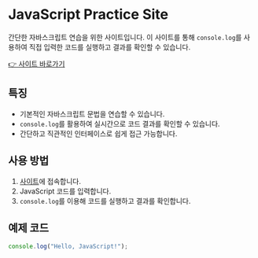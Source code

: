 # JavaScript Practice Site

간단한 자바스크립트 연습을 위한 사이트입니다. 이 사이트를 통해 `console.log`를 사용하여 직접 입력한 코드를 실행하고 결과를 확인할 수 있습니다.

[👉 사이트 바로가기](https://javascript-test-vert.vercel.app/)

## 특징
- 기본적인 자바스크립트 문법을 연습할 수 있습니다.
- `console.log`를 활용하여 실시간으로 코드 결과를 확인할 수 있습니다.
- 간단하고 직관적인 인터페이스로 쉽게 접근 가능합니다.

## 사용 방법
1. [사이트](https://javascript-test-vert.vercel.app/)에 접속합니다.
2. JavaScript 코드를 입력합니다.
3. `console.log`를 이용해 코드를 실행하고 결과를 확인합니다.

## 예제 코드
```javascript
console.log("Hello, JavaScript!");
